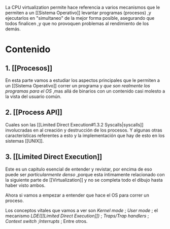 La CPU virtualization permite hace referencia a varios mecanismos que le permiten a un [[Sistema Operativo]] levantar programas (procesos) ,y ejecutarlos en "simultaneo" de la mejor forma posible, asegurando que todos finalicen ,y que no provoquen problemas al rendimiento de los demás.

# Contenido
## 1. [[Procesos]]
En esta parte vamos a estudiar los aspectos principales que le permiten a un [[Sistema Operativo]] correr un programa y _que son realmente los programas para el OS_ ,mas allá de binarios con un contenido casi molesto a la vista del usuario común.
## 2. [[Process API]]
Cuales son las [[Limited Direct Execution#1.3.2 Syscalls|syscalls]] involucradas en al creación y destrucción de los procesos. Y algunas otras características referentes a esto y la implementación que hay de esto en los sistemas [[UNIX]].

## 3. [[Limited Direct Execution]]
Este es un capitulo esencial de entender y revistar,  por encima de eso puede ser _particularmente denso_ ,porque esta íntimamente relacionado con la siguiente parte de [[Virtualization]] y no se completa todo el dibujo hasta haber visto ambos.

Ahora si vamos a empezar a entender que hace el OS para correr un proceso.

Los conceptos vitales que vamos a ver son _Kernel mode_ ; _User mode_ ; el mecanismo _LDE([[Limited Direct Execution]])_ ; _Traps/Trap handlers_ ; _Context switch_ ;_Interrupts_ ; Entre otros.
